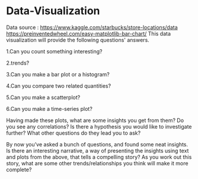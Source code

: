 # Data-Visualization

Data source : https://www.kaggle.com/starbucks/store-locations/data
              https://preinventedwheel.com/easy-matplotlib-bar-chart/
This data visualization will provide the following questions' answers. 

1.Can you count something interesting?

2.trends?

3.Can you make a bar plot or a histogram?

4.Can you compare two related quantities?

5.Can you make a scatterplot?

6.Can you make a time-series plot?

Having made these plots, what are some insights you get from them? Do you see any correlations? Is there a hypothesis you would like to investigate further? What other questions do they lead you to ask?

By now you’ve asked a bunch of questions, and found some neat insights. Is there an interesting narrative, a way of presenting the insights using text and plots from the above, that tells a compelling story? As you work out this story, what are some other trends/relationships you think will make it more complete?
